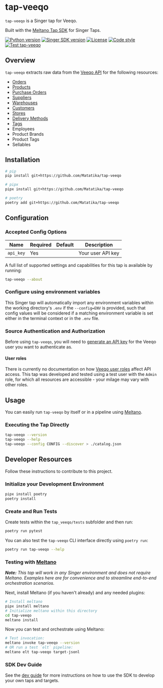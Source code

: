 # tap-veeqo

`tap-veeqo` is a Singer tap for Veeqo.

Built with the [Meltano Tap SDK](https://sdk.meltano.com) for Singer Taps.

[![Python version](https://img.shields.io/badge/dynamic/toml?url=https%3A%2F%2Fraw.githubusercontent.com%2FMatatika%2Ftap-veeqo%2Fmaster%2Fpyproject.toml&query=tool.poetry.dependencies.python&label=python)](https://docs.python.org/3/)
[![Singer SDK version](https://img.shields.io/badge/dynamic/toml?url=https%3A%2F%2Fraw.githubusercontent.com%2FMatatika%2Ftap-veeqo%2Fmaster%2Fpyproject.toml&query=tool.poetry.dependencies%5B%22singer-sdk%22%5D&label=singer-sdk)](https://sdk.meltano.com/en/latest/)
[![License](https://img.shields.io/github/license/Matatika/tap-veeqo)](https://github.com/Matatika/tap-veeqo/blob/main/LICENSE)
[![Code style](https://img.shields.io/endpoint?url=https%3A%2F%2Fraw.githubusercontent.com%2Fastral-sh%2Fruff%2Fmain%2Fassets%2Fbadge%2Fformat.json)](https://docs.astral.sh/ruff/)
[![Test tap-veeqo](https://github.com/Matatika/tap-veeqo/actions/workflows/test.yml/badge.svg)](https://github.com/Matatika/tap-veeqo/actions/workflows/test.yml)

## Overview

`tap-veeqo` extracts raw data from the [Veeqo API](https://developer.veeqo.com/docs) for the following resources:

- [Orders](https://developer.veeqo.com/docs#/reference/orders)
- [Products](https://developer.veeqo.com/docs#/reference/products)
- [Purchase Orders](https://developer.veeqo.com/docs#/reference/purchase-orders)
- [Suppliers](https://developer.veeqo.com/docs#/reference/suppliers)
- [Warehouses](https://developer.veeqo.com/docs#/reference/warehouses)
- [Customers](https://developer.veeqo.com/docs#/reference/customers)
- [Stores](https://developer.veeqo.com/docs#/reference/stores)
- [Delivery Methods](https://developer.veeqo.com/docs#/reference/delivery-methods)
- [Tags](https://developer.veeqo.com/docs#/reference/tags)
- Employees
- Product Brands
- Product Tags
- Sellables

## Installation

```bash
# pip
pip install git+https://github.com/Matatika/tap-veeqo

# pipx
pipx install git+https://github.com/Matatika/tap-veeqo

# poetry
poetry add git+https://github.com/Matatika/tap-veeqo
```

## Configuration

### Accepted Config Options

| Name      | Required | Default | Description       |
| --------- | -------- | ------- | ----------------- |
| `api_key` | Yes      |         | Your user API key |

A full list of supported settings and capabilities for this
tap is available by running:

```bash
tap-veeqo --about
```

### Configure using environment variables

This Singer tap will automatically import any environment variables within the working directory's
`.env` if the `--config=ENV` is provided, such that config values will be considered if a matching
environment variable is set either in the terminal context or in the `.env` file.

### Source Authentication and Authorization

Before using `tap-veeqo`, you will need to [generate an API key](https://developer.veeqo.com/docs#/introduction/authentication/generating-your-api-keys) for the Veeqo user you want to authenticate as.

#### User roles

There is currently no documentation on how [Veeqo user roles](https://help.veeqo.com/en/articles/6969529-users-overview#h_78cc6b5a1d) affect API access. This tap was developed and tested using a test user with the `Admin` role, for which all resources are accessible - your milage may vary with other roles.

## Usage

You can easily run `tap-veeqo` by itself or in a pipeline using [Meltano](https://meltano.com/).

### Executing the Tap Directly

```bash
tap-veeqo --version
tap-veeqo --help
tap-veeqo --config CONFIG --discover > ./catalog.json
```

## Developer Resources

Follow these instructions to contribute to this project.

### Initialize your Development Environment

```bash
pipx install poetry
poetry install
```

### Create and Run Tests

Create tests within the `tap_veeqo/tests` subfolder and
then run:

```bash
poetry run pytest
```

You can also test the `tap-veeqo` CLI interface directly using `poetry run`:

```bash
poetry run tap-veeqo --help
```

### Testing with [Meltano](https://www.meltano.com)

_**Note:** This tap will work in any Singer environment and does not require Meltano.
Examples here are for convenience and to streamline end-to-end orchestration scenarios._

Next, install Meltano (if you haven't already) and any needed plugins:

```bash
# Install meltano
pipx install meltano
# Initialize meltano within this directory
cd tap-veeqo
meltano install
```

Now you can test and orchestrate using Meltano:

```bash
# Test invocation:
meltano invoke tap-veeqo --version
# OR run a test `elt` pipeline:
meltano elt tap-veeqo target-jsonl
```

### SDK Dev Guide

See the [dev guide](https://sdk.meltano.com/en/latest/dev_guide.html) for more instructions on how to use the SDK to
develop your own taps and targets.
